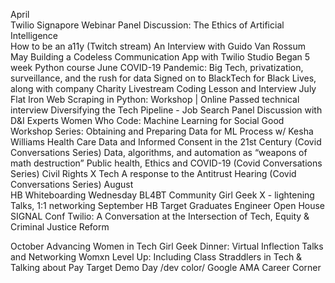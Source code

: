 
April	
  Twilio Signapore Webinar
	Panel Discussion: The Ethics of Artificial Intelligence  
	How to be an a11y (Twitch stream)
	An Interview with Guido Van Rossum
May	
  Building a Codeless Communication App with Twilio Studio
	Began 5 week Python course 
June	COVID-19 Pandemic: Big Tech, privatization, surveillance, and the rush for data
	Signed on to BlackTech for Black Lives, along with company
	Charity Livestream Coding Lesson and Interview
July	Flat Iron Web Scraping in Python: Workshop | Online
	Passed technical interview
	Diversifying the Tech Pipeline - Job Search Panel Discussion with D&I Experts
	Women Who Code: Machine Learning for Social Good Workshop Series: Obtaining and Preparing Data for ML Process w/ Kesha Williams
	Health Care Data and Informed Consent in the 21st Century (Covid Conversations Series) 
	Data, algorithms, and automation as “weapons of math destruction”
	Public health, Ethics and COVID-19  (Covid Conversations Series) 
	Civil Rights X Tech A response to the Antitrust Hearing  (Covid Conversations Series) 
August	
  HB Whiteboarding Wednesday
	BL4BT Community
  Girl Geek X - lightening Talks, 1:1 networking
September
  	HB Target Graduates Engineer Open House
	SIGNAL Conf
	Twilio: A Conversation at the Intersection of Tech, Equity & Criminal Justice Reform

October
	Advancing Women in Tech
	Girl Geek Dinner: Virtual Inflection Talks and Networking 
	Womxn Level Up: Including Class Straddlers in Tech & Talking about Pay
	Target Demo Day
	/dev color/ Google AMA Career Corner
	
